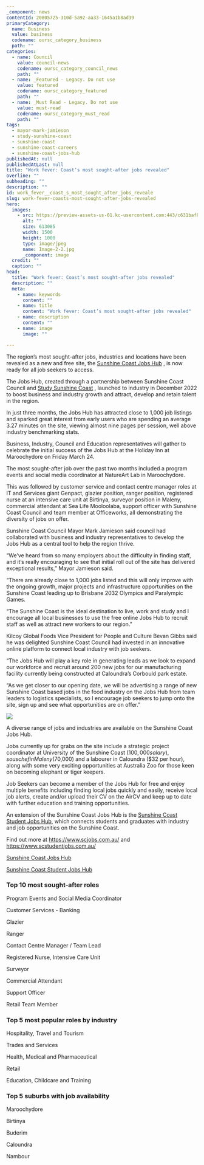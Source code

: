 ```yaml
---
_component: news
contentId: 20805725-310d-5a92-aa33-1645a1b8ad39
primaryCategory:
  name: Business
  value: business
  codename: oursc_category_business
  path: ""
categories:
  - name: Council
    value: council-news
    codename: oursc_category_council_news
    path: ""
  - name: _Featured - Legacy. Do not use
    value: featured
    codename: oursc_category_featured
    path: ""
  - name: _Must Read - Legacy. Do not use
    value: must-read
    codename: oursc_category_must_read
    path: ""
tags:
  - mayor-mark-jamieson
  - study-sunshine-coast
  - sunshine-coast
  - sunshine-coast-careers
  - sunshine-coast-jobs-hub
publishedAt: null
publishedAtLast: null
title: "Work fever: Coast’s most sought-after jobs revealed"
overline: ""
subheading: ""
description: ""
id: work_fever__coast_s_most_sought_after_jobs_reveale
slug: work-fever-coasts-most-sought-after-jobs-revealed
hero:
  images:
    - src: https://preview-assets-us-01.kc-usercontent.com:443/c631baf8-1b46-001f-580c-d0001b68b4a8/65103fc4-4ba1-4e09-ae55-12821d1499c8/Image-2-2.jpg
      alt: ""
      size: 613085
      width: 1500
      height: 1000
      type: image/jpeg
      name: Image-2-2.jpg
      _component: image
  credit: ""
  caption: ""
head:
  title: "Work fever: Coast’s most sought-after jobs revealed"
  description: ""
  meta:
    - name: keywords
      content: ""
    - name: title
      content: "Work fever: Coast’s most sought-after jobs revealed"
    - name: description
      content: ""
    - name: image
      image: ""

---
```

The region’s most sought-after jobs, industries and locations have been revealed as a new and free site, the [Sunshine Coast Jobs Hub](https://www.scjobs.com.au/)
, is now ready for all job seekers to access.

The Jobs Hub, created through a partnership between Sunshine Coast Council and [Study Sunshine Coast](https://www.studysunshinecoast.com.au/)
, launched to industry in December 2022 to boost business and industry growth and attract, develop and retain talent in the region.

In just three months, the Jobs Hub has attracted close to 1,000 job listings and sparked great interest from early users who are spending an average 3.27 minutes on the site, viewing almost nine pages per session, well above industry benchmarking stats.

Business, Industry, Council and Education representatives will gather to celebrate the initial success of the Jobs Hub at the Holiday Inn at Maroochydore on Friday March 24.

The most sought-after job over the past two months included a program events and social media coordinator at NatureArt Lab in Maroochydore.

This was followed by customer service and contact centre manager roles at IT and Services giant Genpact, glazier position, ranger position, registered nurse at an intensive care unit at Birtinya, surveyor position in Maleny, commercial attendant at Sea Life Mooloolaba, support officer with Sunshine Coast Council and team member at Officeworks, all demonstrating the diversity of jobs on offer.

Sunshine Coast Council Mayor Mark Jamieson said council had collaborated with business and industry representatives to develop the Jobs Hub as a central tool to help the region thrive.

“We’ve heard from so many employers about the difficulty in finding staff, and it’s really encouraging to see that initial roll out of the site has delivered exceptional results,” Mayor Jamieson said. 

“There are already close to 1,000 jobs listed and this will only improve with the ongoing growth, major projects and infrastructure opportunities on the Sunshine Coast leading up to Brisbane 2032 Olympics and Paralympic Games.

“The Sunshine Coast is the ideal destination to live, work and study and I encourage all local businesses to use the free online Jobs Hub to recruit staff as well as attract new workers to our region.”

Kilcoy Global Foods Vice President for People and Culture Bevan Gibbs said he was delighted Sunshine Coast Council had invested in an innovative online platform to connect local industry with job seekers. 

“The Jobs Hub will play a key role in generating leads as we look to expand our workforce and recruit around 200 new jobs for our manufacturing facility currently being constructed at Caloundra’s Corbould park estate.

“As we get closer to our opening date, we will be advertising a range of new Sunshine Coast based jobs in the food industry on the Jobs Hub from team leaders to logistics specialists, so I encourage job seekers to jump onto the site, sign up and see what opportunities are on offer.”

![](https://preview-assets-us-01.kc-usercontent.com:443/c631baf8-1b46-001f-580c-d0001b68b4a8/baf377ac-1e8d-4381-8a5f-1cfcfcb60f68/Chef-at-TAFE-QLD-1-1024x683.jpg)

A diverse range of jobs and industries are available on the Sunshine Coast Jobs Hub.

Jobs currently up for grabs on the site include a strategic project coordinator at University of the Sunshine Coast ($100,000 salary), sous chef in Maleny ($70,000) and a labourer in Caloundra ($32 per hour), along with some very exciting opportunities at Australia Zoo for those keen on becoming elephant or tiger keepers.

Job Seekers can become a member of the Jobs Hub for free and enjoy multiple benefits including finding local jobs quickly and easily, receive local job alerts, create and/or upload their CV on the AirCV and keep up to date with further education and training opportunities.

An extension of the Sunshine Coast Jobs Hub is the [Sunshine Coast Student Jobs Hub,](https://www.scstudentjobs.com.au/)
&#x20;which connects students and graduates with industry and job opportunities on the Sunshine Coast.

Find out more at <https://www.scjobs.com.au/>
&#x20;and <https://www.scstudentjobs.com.au/>


[Sunshine Coast Jobs Hub](https://www.scjobs.com.au/)


[Sunshine Coast Student Jobs Hub](https://www.scstudentjobs.com.au/)


### **Top 10 most sought-after roles**

Program Events and Social Media Coordinator

Customer Services - Banking

Glazier

Ranger

Contact Centre Manager / Team Lead

Registered Nurse, Intensive Care Unit

Surveyor

Commercial Attendant

Support Officer

Retail Team Member

### **Top 5 most popular roles by industry**

Hospitality, Travel and Tourism

Trades and Services

Health, Medical and Pharmaceutical

Retail

Education, Childcare and Training

### **Top 5 suburbs with job availability**   

Maroochydore

Birtinya

Buderim

Caloundra

Nambour

